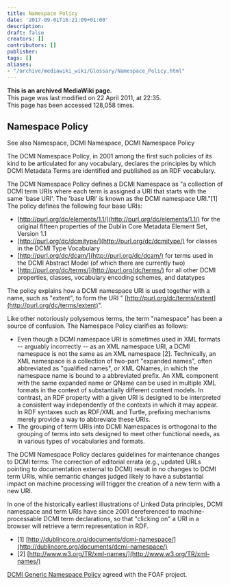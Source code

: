 ```yaml
---
title: Namespace Policy
date: '2017-09-01T16:21:09+01:00'
description: 
draft: false
creators: []
contributors: []
publisher: 
tags: []
aliases:
- "/archive/mediawiki_wiki/Glossary/Namespace_Policy.html"
---
```


 **This is an archived MediaWiki page.**  
This page was last modified on 22 April 2011, at 22:35.  
This page has been accessed 128,058 times.

## Namespace Policy 

See also Namespace, DCMI Namespace, DCMI Namespace Policy

The DCMI Namespace Policy, in 2001 among the first such policies of its kind to be articulated for any vocabulary, declares the principles by which DCMI Metadata Terms are identified and published as an RDF vocabulary.

The DCMI Namespace Policy defines a DCMI Namespace as "a collection of DCMI term URIs where each term is assigned a URI that starts with the same 'base URI'. The 'base URI' is known as the DCMI namespace URI."[1] The policy defines the following four base URIs:

- [http://purl.org/dc/elements/1.1/](http://purl.org/dc/elements/1.1/) for the original fifteen properties of the Dublin Core Metadata Element Set, Version 1.1
- [http://purl.org/dc/dcmitype/](http://purl.org/dc/dcmitype/) for classes in the DCMI Type Vocabulary 
- [http://purl.org/dc/dcam/](http://purl.org/dc/dcam/) for terms used in the DCMI Abstract Model (of which there are currently two)
- [http://purl.org/dc/terms/](http://purl.org/dc/terms/) for all other DCMI properties, classes, vocabulary encoding schemes, and datatypes

The policy explains how a DCMI namespace URI is used together with a name, such as "extent", to form the URI " [http://purl.org/dc/terms/extent](http://purl.org/dc/terms/extent)".

Like other notoriously polysemous terms, the term "namespace" has been a source of confusion. The Namespace Policy clarifies as follows:

- Even though a DCMI namespace URI is sometimes used in XML formats -- arguably incorrectly -- as an XML namespace URI, a DCMI namespace is not the same as an XML namespace [2]. Technically, an XML namespace is a collection of two-part "expanded names", often abbreviated as "qualified names", or XML QNames, in which the namespace name is bound to a abbreviated prefix. An XML component with the same expanded name or QName can be used in multiple XML formats in the context of substantially different content models. In contrast, an RDF property with a given URI is designed to be interpreted a consistent way independently of the contexts in which it may appear. In RDF syntaxes such as RDF/XML and Turtle, prefixing mechanisms merely provide a way to abbreviate these URIs.
- The grouping of term URIs into DCMI Namespaces is orthogonal to the grouping of terms into sets designed to meet other functional needs, as in various types of vocabularies and formats.

The DCMI Namespace Policy declares guidelines for maintenance changes to DCMI terms: The correction of editorial errata (e.g., updated URLs pointing to documentation external to DCMI) result in no changes to DCMI term URIs, while semantic changes judged likely to have a substantial impact on machine processing will trigger the creation of a new term with a new URI.

In one of the historically earliest illustrations of Linked Data principles, DCMI namespace and term URIs have since 2001 dereferenced to machine-processable DCMI term declarations, so that "clicking on" a URI in a browser will retrieve a term representation in RDF.

- [1] [http://dublincore.org/documents/dcmi-namespace/](http://dublincore.org/documents/dcmi-namespace/)
- [2] [http://www.w3.org/TR/xml-names/](http://www.w3.org/TR/xml-names/)

[DCMI Generic Namespace Policy](/archive/mediawiki_wiki/Generic_Namespace_Policy "Generic Namespace Policy") agreed with the FOAF project.

